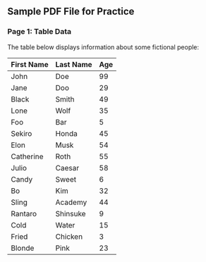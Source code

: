 ## Sample PDF File for Practice

### Page 1: Table Data

The table below displays information about some fictional people:

| First Name | Last Name | Age |
|------------|-----------|-----|
| John       | Doe       | 99  |
| Jane       | Doo       | 29  |
| Black      | Smith     | 49  |
| Lone       | Wolf      | 35  |
| Foo        | Bar       | 5   |
| Sekiro     | Honda     | 45  |
| Elon       | Musk      | 54  |
| Catherine  | Roth      | 55  |
| Julio      | Caesar    | 58  |
| Candy      | Sweet     | 6   |
| Bo         | Kim       | 32  |
| Sling      | Academy   | 44  |
| Rantaro    | Shinsuke  | 9   |
| Cold       | Water     | 15  |
| Fried      | Chicken   | 3   |
| Blonde     | Pink      | 23  |